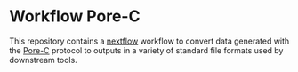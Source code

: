 # Workflow Pore-C

This repository contains a [nextflow](https://www.nextflow.io/) workflow
to convert data generated with the [Pore-C](https://nanoporetech.com/resource-centre/porec) protocol to outputs in a variety of standard file formats used by downstream tools.
